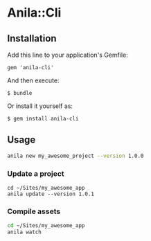 # Anila::Cli

## Installation

Add this line to your application's Gemfile:

    gem 'anila-cli'

And then execute:

    $ bundle

Or install it yourself as:

    $ gem install anila-cli

## Usage

```bash
anila new my_awesome_project --version 1.0.0
```

### Update a project
```
cd ~/Sites/my_awesome_app
anila update --version 1.0.1
```

### Compile assets

```bash
cd ~/Sites/my_awesome_app
anila watch
```
